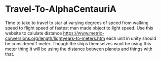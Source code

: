 # Travel-To-AlphaCentauriA
Time to take to travel to star at varying degrees of speed from walking speed to flight speed of fastest man made object to light speed.
Use this website to calulate distance https://www.metric-conversions.org/length/lightyears-to-meters.htm
each unit in unity should be considered 1 meter. 
Though the ships themselves wont be using this meter thing it will be using the distance between planets and things with that.
